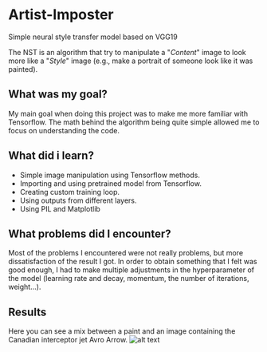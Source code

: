 # Artist-Imposter
Simple neural style transfer model based on VGG19

The NST is an algorithm that try to manipulate a "*Content*" image to look more
like a "*Style*" image (e.g., make a portrait of someone look like it was painted).

## What was my goal?
My main goal when doing this project was to make me more familiar with Tensorflow. The math behind the algorithm being quite simple allowed me to focus on understanding the code.

## What did i learn?
* Simple image manipulation using Tensorflow methods.
* Importing and using pretrained model from Tensorflow.
* Creating custom training loop.
* Using outputs from different layers.
* Using PIL and Matplotlib

## What problems did I encounter?
Most of the problems I encountered were not really problems, but more dissatisfaction of the result I got. In order to obtain something that I felt was good enough, I had to make multiple adjustments in the hyperparameter of the model (learning rate and decay, momentum, the number of iterations, weight...).

## Results
Here you can see a mix between a paint and an image containing the Canadian interceptor jet Avro Arrow.
![alt text](https://github.com/LhjiuG/Artit-Imposter/blob/main/ade.png?raw=true)



<!-- 
## TODO: 
1. Refractor the code
2. Add more image preprocessing, mainly with color modification.

## What I would like to do:
1. I would like to find a way to differ the intensity of the style on the generated image on different part of the image.
			
## What I have to fix:
1. Decrease the amount of artifact in the generated image.
 -->
